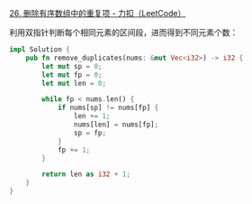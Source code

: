 [26. 删除有序数组中的重复项 - 力扣（LeetCode）](https://leetcode.cn/problems/remove-duplicates-from-sorted-array/description/)



利用双指针判断每个相同元素的区间段，进而得到不同元素个数：

```rust
impl Solution {
    pub fn remove_duplicates(nums: &mut Vec<i32>) -> i32 {
        let mut sp = 0;
        let mut fp = 0;
        let mut len = 0;

        while fp < nums.len() {
            if nums[sp] != nums[fp] {
                len += 1;
                nums[len] = nums[fp];
                sp = fp;
            }
            fp += 1;
        }

        return len as i32 + 1;
    }
}
```

